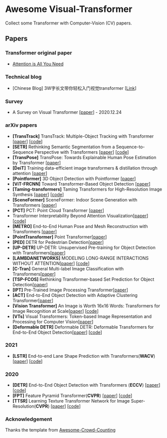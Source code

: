 # Awesome Visual-Transformer

Collect some Transformer with Computer-Vision (CV) papers.


## Papers

### Transformer original paper

- [Attention is All You Need](https://arxiv.org/abs/1706.03762)

### Technical blog

- [Chinese Blog] 3W字长文带你轻松入门视觉transformer [[Link](https://zhuanlan.zhihu.com/p/308301901)]

### Survey

  - A Survey on Visual Transformer [[paper](https://arxiv.org/abs/2012.12556)]   - 2020.12.24

### arXiv papers
- **[TransTrack]** TransTrack: Multiple-Object Tracking with Transformer [[paper](https://arxiv.org/abs/2012.15460)] [[code](https://github.com/PeizeSun/TransTrack)]
- **[SETR]** Rethinking Semantic Segmentation from a Sequence-to-Sequence Perspective with Transformers [[paper](https://arxiv.org/abs/2012.15840)] [[code](https://fudan-zvg.github.io/SETR/)]
- **[TransPose]** TransPose: Towards Explainable Human Pose Estimation by Transformer [[paper](https://arxiv.org/abs/2012.14214)] 
- **[DeiT]** Training data-efficient image transformers & distillation through attention [[paper](https://arxiv.org/abs/2012.12877)] 
- **[Pointformer]** 3D Object Detection with Pointformer [[paper](https://arxiv.org/abs/2012.11409)] 
- **[ViT-FRCNN]** Toward Transformer-Based Object Detection [[paper](https://arxiv.org/abs/2012.09958)] 
- **[Taming-transformers]** Taming Transformers for High-Resolution Image Synthesis [[paper](https://arxiv.org/abs/2012.09841)] [[code](https://compvis.github.io/taming-transformers/)]
- **[SceneFormer]** SceneFormer: Indoor Scene Generation with Transformers [[paper](https://arxiv.org/abs/2012.09793)] 
- **[PCT]** PCT: Point Cloud Transformer [[paper](https://arxiv.org/abs/2012.09688)] 
- Transformer Interpretability Beyond Attention Visualization[[paper](https://arxiv.org/abs/2012.09838)] [[code](https://github.com/hila-chefer/Transformer-Explainability)]
- **[METRO]** End-to-End Human Pose and Mesh Reconstruction with Transformers [[paper]](https://arxiv.org/abs/2012.09760)
- **[PointTransformer]** Point Transformer[[paper](https://arxiv.org/abs/2012.09164)]
- **[PED]** DETR for Pedestrian Detection[[paper](https://arxiv.org/abs/2012.06785)]
- **[UP-DETR]** UP-DETR: Unsupervised Pre-training for Object Detection with Transformers[[paper](https://arxiv.org/abs/2011.09094)]
- **[LAMBDANETWORKS]** MODELING LONG-RANGE INTERACTIONS WITHOUT ATTENTION[[paper](https://openreview.net/pdf?id=xTJEN-ggl1b)] [[code](https://github.com/lucidrains/lambda-networks)]
- **[C-Tran]** General Multi-label Image Classification with Transformers[[paper](https://arxiv.org/abs/2011.14027)]
- **[TSP-FCOS]** Rethinking Transformer-based Set Prediction for Object Detection[[paper](https://arxiv.org/abs/2011.10881)]
- **[IPT]** Pre-Trained Image Processing Transformer[[paper](https://arxiv.org/abs/2012.00364)]
- **[ACT]** End-to-End Object Detection with Adaptive Clustering Transformer[[paper](https://arxiv.org/abs/2011.09315)]
- **[Vision Transformer]** An Image is Worth 16x16 Words: Transformers for Image Recognition at Scale[[paper](https://arxiv.org/abs/2010.11929)] [[code](https://github.com/google-research/vision_transformer)]
- **[VTs]** Visual Transformers: Token-based Image Representation and Processing for Computer Vision[[paper](https://arxiv.org/abs/2006.03677)]
- **[Deformable DETR]** Deformable DETR: Deformable Transformers for End-to-End Object Detection[[paper](https://arxiv.org/abs/2010.04159)] [[code](https://github.com/fundamentalvision/Deformable-DETR)]

### 2021

- **[LSTR]** End-to-end Lane Shape Prediction with Transformers(**WACV**) [[paper](https://arxiv.org/abs/2011.04233)] [[code](https://github.com/liuruijin17/LSTR)]

### 2020

- **[DETR]** End-to-End Object Detection with Transformers (**ECCV**) [[paper](https://arxiv.org/abs/2005.12872)] [[code](https://github.com/facebookresearch/detr)]
- **[FPT]** Feature Pyramid Transformer(**CVPR**) [[paper](https://arxiv.org/abs/2007.09451)] [[code](https://github.com/ZHANGDONG-NJUST/FPT)]
- **[TTSR]** Learning Texture Transformer Network for Image Super-Resolution(**CVPR**) [[paper](https://arxiv.org/abs/2006.04139)] [[code](https://github.com/researchmm/TTSR)]

### Acknowledgement
Thanks the template from [Awesome-Crowd-Counting](https://github.com/gjy3035/Awesome-Crowd-Counting)






